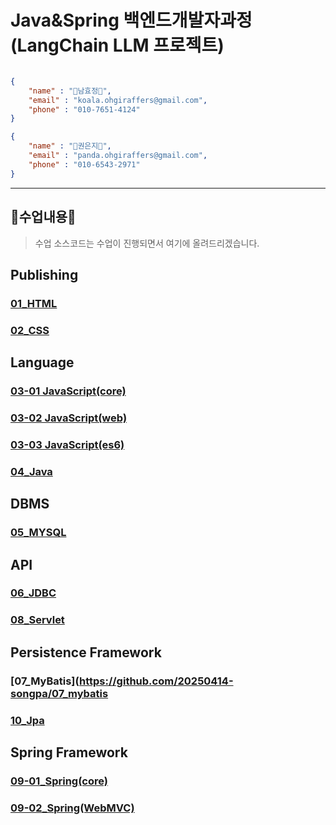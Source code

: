 # Java&Spring 백엔드개발자과정(LangChain LLM 프로젝트)

```json

{
    "name" : "🐨남효정🐨",
    "email" : "koala.ohgiraffers@gmail.com",
    "phone" : "010-7651-4124"
}

{
    "name" : "🐼권은지🐼",
    "email" : "panda.ohgiraffers@gmail.com",
    "phone" : "010-6543-2971"
}
```
---
## 📖수업내용📖
> 수업 소스코드는 수업이 진행되면서 여기에 올려드리겠습니다.
## Publishing
### [01_HTML](https://github.com/20250414-songpa/01_html)
### [02_CSS](https://github.com/20250414-songpa/02_css)

## Language
### [03-01 JavaScript(core)](https://github.com/20250414-songpa/03-01_javascript_core)
### [03-02 JavaScript(web)](https://github.com/20250414-songpa/03-02_javascript_web)
### [03-03 JavaScript(es6)](https://github.com/20250414-songpa/03-03_javascript_es6) 
### [04_Java](https://github.com/20250414-songpa/04_java)

## DBMS
### [05_MYSQL](https://github.com/20250414-songpa/05_mysql)

## API
### [06_JDBC](https://github.com/20250414-songpa/06_jdbc)
### [08_Servlet](https://github.com/20250414-songpa/08_servlet)

## Persistence Framework
### [07_MyBatis](https://github.com/20250414-songpa/07_mybatis
### [10_Jpa](https://github.com/20250414-songpa/10_jpa.git)

## Spring Framework
### [09-01_Spring(core)](https://github.com/20250414-songpa/09-01_spring_core)
### [09-02_Spring(WebMVC)](https://github.com/20250414-songpa/09-02_spring_webmvc)
